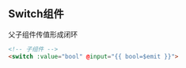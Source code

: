 ## Switch组件

父子组件传值形成闭环

```html
<!-- 子组件 -->
<switch :value="bool" @input="{{ bool=$emit }}">
```

